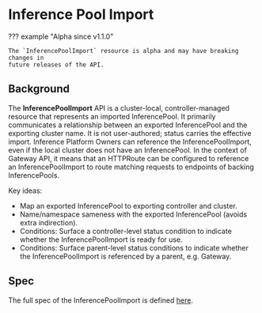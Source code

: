 # Inference Pool Import

??? example "Alpha since v1.1.0"

    The `InferencePoolImport` resource is alpha and may have breaking changes in
    future releases of the API.

## Background

The **InferencePoolImport** API is a cluster-local, controller-managed resource that represents an imported InferencePool.
It primarily communicates a relationship between an exported InferencePool and the exporting cluster name. It is not
user-authored; status carries the effective import. Inference Platform Owners can reference the InferencePoolImport,
even if the local cluster does not have an InferencePool. In the context of Gateway API, it means that an HTTPRoute can
be configured to reference an InferencePoolImport to route matching requests to endpoints of backing InferencePools.

Key ideas:

- Map an exported InferencePool to exporting controller and cluster.
- Name/namespace sameness with the exported InferencePool (avoids extra indirection).
- Conditions: Surface a controller-level status condition to indicate whether the InferencePoolImport is ready for use.
- Conditions: Surface parent-level status conditions to indicate whether the InferencePoolImport is referenced by a parent,
  e.g. Gateway.

## Spec

The full spec of the InferencePoolImport is defined [here](/reference/x-v1a1-spec/#inferencepoolimport).
